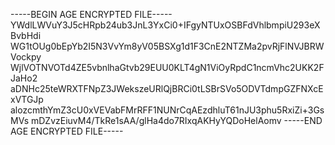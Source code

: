 -----BEGIN AGE ENCRYPTED FILE-----
YWdlLWVuY3J5cHRpb24ub3JnL3YxCi0+IFgyNTUxOSBFdVhlbmpiU293eXBvbHdi
WG1tOUg0bEpYb2I5N3VvYm8yV05BSXg1d1F3CnE2NTZMa2pvRjFlNVJBRWVockpy
WjlVOTNVOTd4ZE5vbnlhaGtvb29EUU0KLT4gN1ViOyRpdC1ncmVhc2UKK2FJaHo2
aDNHc25teWRXTFNpZ3JWekszeURlQjBRCi0tLSBrSVo5ODVTdmpGZFNXcExVTGJp
alozcmthYmZ3cU0xVEVabFMrRFF1NUNrCqAEzdhluT61nJU3phu5RxiZi+3GsMVs
mDZvzEiuvM4/TkRe1sAA/glHa4do7RIxqAKHyYQDoHelAomv
-----END AGE ENCRYPTED FILE-----

